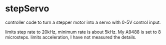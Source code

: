 # stepServo
controller code to turn a stepper motor into a servo with 0-5V control input.

limits step rate to 20kHz, minimum rate is about 5kHz. My A9488 is set to 8 microsteps.
limits acceleration, I have not measured the details.
